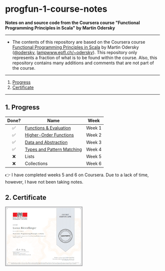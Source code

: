 # progfun-1-course-notes

**Notes on and source code from the Coursera course "Functional Programming Principles in Scala" by Martin Odersky**

---

* The contents of this repository are based on the Coursera course [Functional Programming Principles in Scala](https://de.coursera.org/learn/progfun1) by Martin Odersky ([@odersky](https://github.com/odersky), [lampwww.epfl.ch/~odersky](https://lampwww.epfl.ch/~odersky)).
  This repository only represents a fraction of what is to be found within the course.
  Also, this repository contains many additions and comments that are not part of the course.

---

1. [Progress](#1-progress) 
2. [Certificate](#2-certificate)

---

## 1. Progress

|  Done?             | Name                                          | Week    |
|:------------------:|-----------------------------------------------|---------|
| :white_check_mark: | [Functions & Evaluation](notes/week_1.md)     | Week 1  |
| :white_check_mark: | [Higher-Order Functions](notes/week_2.md)     | Week 2  |
| :white_check_mark: | [Data and Abstraction](notes/week_3.md)       | Week 3  |
| :white_check_mark: | [Types and Pattern Matching](notes/week_4.md) | Week 4  |
| :x:                | Lists                                         | Week 5  |
| :x:                | Collections                                   | Week 6  |

:point_right: I have completed weeks 5 and 6 on Coursera.
Due to a lack of time, however, I have not been taking notes.

## 2. Certificate

<a href="https://www.coursera.org/account/accomplishments/records/EEPS5QERHXNC">
  <img alt="Certificate" width=50% height=50% src="certificate/epfl_functional_programming_principles_in_scala_certificate.png" />
</a>
